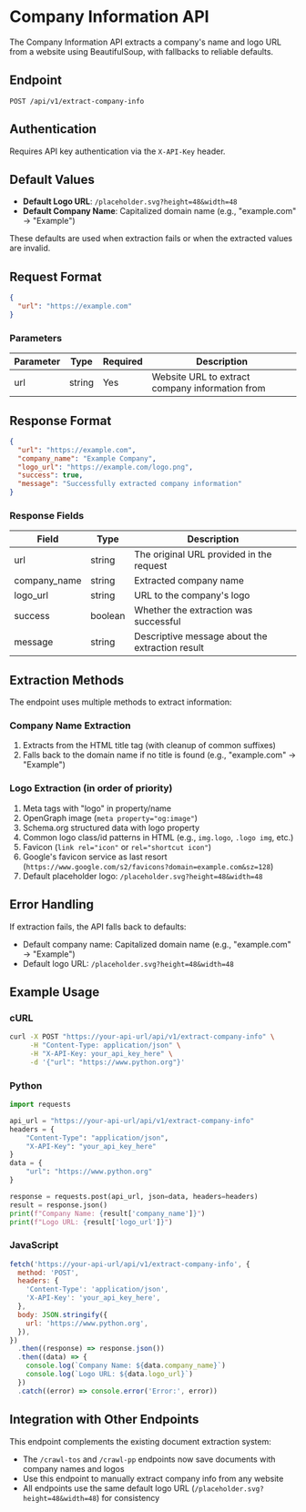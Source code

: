 # Company Information API

The Company Information API extracts a company's name and logo URL from a website using BeautifulSoup, with fallbacks to reliable defaults.

## Endpoint

`POST /api/v1/extract-company-info`

## Authentication

Requires API key authentication via the `X-API-Key` header.

## Default Values

- **Default Logo URL**: `/placeholder.svg?height=48&width=48`
- **Default Company Name**: Capitalized domain name (e.g., "example.com" → "Example")

These defaults are used when extraction fails or when the extracted values are invalid.

## Request Format

```json
{
  "url": "https://example.com"
}
```

### Parameters

| Parameter | Type   | Required | Description                                     |
| --------- | ------ | -------- | ----------------------------------------------- |
| url       | string | Yes      | Website URL to extract company information from |

## Response Format

```json
{
  "url": "https://example.com",
  "company_name": "Example Company",
  "logo_url": "https://example.com/logo.png",
  "success": true,
  "message": "Successfully extracted company information"
}
```

### Response Fields

| Field        | Type    | Description                                     |
| ------------ | ------- | ----------------------------------------------- |
| url          | string  | The original URL provided in the request        |
| company_name | string  | Extracted company name                          |
| logo_url     | string  | URL to the company's logo                       |
| success      | boolean | Whether the extraction was successful           |
| message      | string  | Descriptive message about the extraction result |

## Extraction Methods

The endpoint uses multiple methods to extract information:

### Company Name Extraction

1. Extracts from the HTML title tag (with cleanup of common suffixes)
2. Falls back to the domain name if no title is found (e.g., "example.com" → "Example")

### Logo Extraction (in order of priority)

1. Meta tags with "logo" in property/name
2. OpenGraph image (`meta property="og:image"`)
3. Schema.org structured data with logo property
4. Common logo class/id patterns in HTML (e.g., `img.logo`, `.logo img`, etc.)
5. Favicon (`link rel="icon"` or `rel="shortcut icon"`)
6. Google's favicon service as last resort (`https://www.google.com/s2/favicons?domain=example.com&sz=128`)
7. Default placeholder logo: `/placeholder.svg?height=48&width=48`

## Error Handling

If extraction fails, the API falls back to defaults:

- Default company name: Capitalized domain name (e.g., "example.com" → "Example")
- Default logo URL: `/placeholder.svg?height=48&width=48`

## Example Usage

### cURL

```bash
curl -X POST "https://your-api-url/api/v1/extract-company-info" \
     -H "Content-Type: application/json" \
     -H "X-API-Key: your_api_key_here" \
     -d '{"url": "https://www.python.org"}'
```

### Python

```python
import requests

api_url = "https://your-api-url/api/v1/extract-company-info"
headers = {
    "Content-Type": "application/json",
    "X-API-Key": "your_api_key_here"
}
data = {
    "url": "https://www.python.org"
}

response = requests.post(api_url, json=data, headers=headers)
result = response.json()
print(f"Company Name: {result['company_name']}")
print(f"Logo URL: {result['logo_url']}")
```

### JavaScript

```javascript
fetch('https://your-api-url/api/v1/extract-company-info', {
  method: 'POST',
  headers: {
    'Content-Type': 'application/json',
    'X-API-Key': 'your_api_key_here',
  },
  body: JSON.stringify({
    url: 'https://www.python.org',
  }),
})
  .then((response) => response.json())
  .then((data) => {
    console.log(`Company Name: ${data.company_name}`)
    console.log(`Logo URL: ${data.logo_url}`)
  })
  .catch((error) => console.error('Error:', error))
```

## Integration with Other Endpoints

This endpoint complements the existing document extraction system:

- The `/crawl-tos` and `/crawl-pp` endpoints now save documents with company names and logos
- Use this endpoint to manually extract company info from any website
- All endpoints use the same default logo URL (`/placeholder.svg?height=48&width=48`) for consistency

